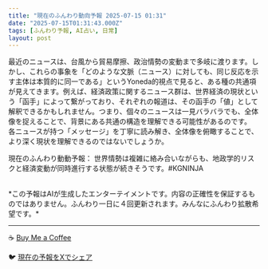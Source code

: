 ```yaml
---
title: "現在のふんわり動向予報 2025-07-15 01:31"
date: "2025-07-15T01:31:43.000Z"
tags: [ふんわり予報, AI占い, 日常]
layout: post
---
```


最近のニュースは、台風から貿易摩擦、政治情勢の変動まで多岐に渡ります。しかし、これらの事象を「どのような文脈（ニュース）に対しても、同じ反応を示す主体は本質的に同一である」というYoneda的視点で見ると、ある種の共通項が見えてきます。例えば、経済政策に関するニュース群は、世界経済の現状という「函手」によって繋がっており、それぞれの報道は、その函手の「値」として解釈できるかもしれません。つまり、個々のニュースは一見バラバラでも、全体像を捉えることで、背景にある共通の構造を理解できる可能性があるのです。  各ニュースが持つ「メッセージ」を丁寧に読み解き、全体像を俯瞰することで、より深く現状を理解できるのではないでしょうか。


現在のふんわり動動予報：
世界情勢は複雑に絡み合いながらも、地政学的リスクと経済変動が同時進行する状態が続きそうです。#KGNINJA

<br>
*この予報はAIが生成したエンターテイメントです。内容の正確性を保証するものではありません。ふんわり一日に４回更新されます。みんなにふんわり拡散希望です。*

---
☕️ [Buy Me a Coffee](https://www.buymeacoffee.com/kgninja)

🐦 [現在の予報をXでシェア](https://twitter.com/intent/tweet?text=%E7%8F%BE%E5%9C%A8%E3%81%AE%E3%81%B5%E3%82%93%E3%82%8F%E3%82%8A%E4%BA%88%E5%A0%B1%3A%20%E3%80%8C%E6%9C%80%E8%BF%91%E3%81%AE%E3%83%8B%E3%83%A5%E3%83%BC%E3%82%B9%E3%81%AF%E3%80%81%E5%8F%B0%E9%A2%A8%E3%81%8B%E3%82%89%E8%B2%BF%E6%98%93%E6%91%A9%E6%93%A6%E3%80%81%E6%94%BF%E6%B2%BB%E6%83%85%E5%8B%A2%E3%81%AE%E5%A4%89%E5%8B%95%E3%81%BE%E3%81%A7%E5%A4%9A%E5%B2%90%E3%81%AB%E6%B8%A1%E3%82%8A%E3%81%BE%E3%81%99%E3%80%82%E3%80%8D%23KGNINJA%20%E7%B6%9A%E3%81%8D%E3%81%AF%E3%83%96%E3%83%AD%E3%82%B0%E3%81%A7%EF%BC%81%F0%9F%91%87&url=https%3A%2F%2Fkg-ninja.github.io%2FFunwariyoso%2F)
